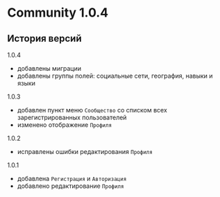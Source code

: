 Сommunity 1.0.4
===============

История версий
--------------

1.0.4

* добавлены миграции
* добавлены группы полей: социальные сети, география, навыки и языки

1.0.3

* добавлен пункт меню `Сообщество` со списком всех зарегистрированных пользователей
* изменено отображение `Профиля`

1.0.2

* исправлены ошибки редактирования `Профиля`

1.0.1

* добавлена `Регистрация` и `Авторизация`
* добавлено редактирование `Профиля`